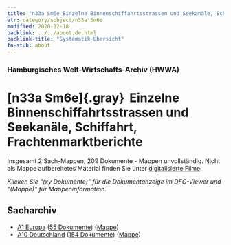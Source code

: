```yaml
---
title: "n33a Sm6e Einzelne Binnenschiffahrtsstrassen und Seekanäle, Schiffahrt, Frachtenmarktberichte"
etr: category/subject/n33a Sm6e
modified: 2020-12-18
backlink: ../../about.de.html
backlink-title: "Systematik-Übersicht"
fn-stub: about
---
```


### Hamburgisches Welt-Wirtschafts-Archiv (HWWA)
# [n33a Sm6e]{.gray}&#8201; Einzelne Binnenschiffahrtsstrassen und Seekanäle, Schiffahrt, Frachtenmarktberichte&#160; 




Insgesamt 2 Sach-Mappen, 209 Dokumente - Mappen unvollständig.
Nicht als Mappe aufbereitetes Material finden Sie unter [digitalisierte Filme](/film/h1_sh).

_Klicken Sie "(xy Dokumente)" für die Dokumentanzeige im DFG-Viewer und "(Mappe)" für Mappeninformation._

## Sacharchiv



- [A1 Europa](../../../geo/about.de.html#A1) (<a href="https://dfg-viewer.de/show/?tx_dlf[id]=https://pm20.zbw.eu/mets/sh/1408xx/140892/1456xx/145661/public.mets.de.xml" target="_blank">55 Dokumente</a>) ([Mappe](http://purl.org/pressemappe20/folder/sh/140892,145661))
- [A10 Deutschland](../../../geo/about.de.html#A10) (<a href="https://dfg-viewer.de/show/?tx_dlf[id]=https://pm20.zbw.eu/mets/sh/1261xx/126128/1456xx/145661/public.mets.de.xml" target="_blank">154 Dokumente</a>) ([Mappe](http://purl.org/pressemappe20/folder/sh/126128,145661))


